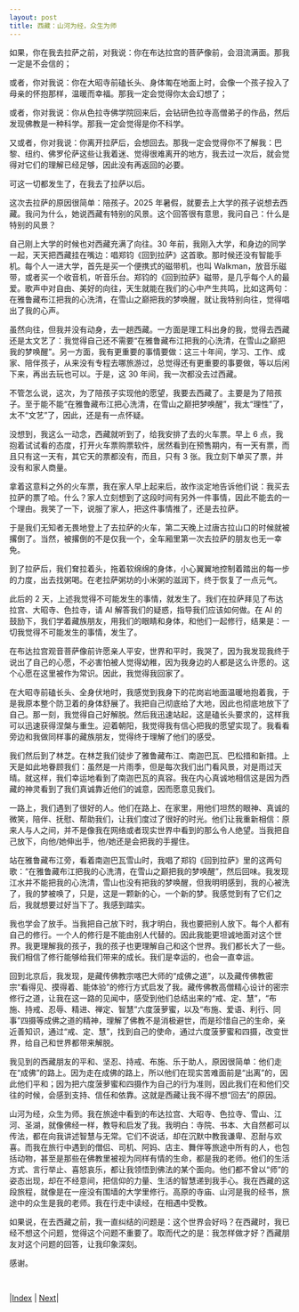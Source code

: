 ```yaml
---
layout: post
title: 西藏：山河为经，众生为师
---
```


如果，你在我去拉萨之前，对我说：你在布达拉宫的菩萨像前，会泪流满面。那我一定是不会信的；

或者，你对我说：你在大昭寺前磕长头、身体匍在地面上时，会像一个孩子投入了母亲的怀抱那样，温暖而幸福。那我一定会觉得你太会幻想了；

或者，你对我说：你从色拉寺佛学院回来后，会钻研色拉寺高僧弟子的作品，然后发现佛教是一种科学。那我一定会觉得是你不科学。

又或者，你对我说：你离开拉萨后，会想回去。那我一定会觉得你不了解我：巴黎、纽约、佛罗伦萨这些让我着迷、觉得很难离开的地方，我去过一次后，就会觉得对它们的理解已经足够，因此没有再返回的必要。

可这一切都发生了，在我去了拉萨以后。

这次去拉萨的原因很简单：陪孩子。2025 年暑假，就要去上大学的孩子说想去西藏。我问为什么，她说西藏有特别的风景。这个回答很有意思，我问自己：什么是特别的风景？

自己刚上大学的时候也对西藏充满了向往。30 年前，我刚入大学，和身边的同学一起，天天把西藏挂在嘴边：唱郑钧《回到拉萨》这首歌。那时候还没有智能手机。每个人一进大学，首先是买一个便携式的磁带机，也叫 Walkman，放音乐磁带，或者买一个收音机，听音乐台。郑钧的《回到拉萨》磁带，是几乎每个人的最爱。歌声中对自由、美好的向往，天生就能在我们的心中产生共鸣，比如这两句：在雅鲁藏布江把我的心洗清，在雪山之巅把我的梦唤醒，就让我特别向往，觉得唱出了我的心声。

虽然向往，但我并没有动身，去一趟西藏。一方面是理工科出身的我，觉得去西藏还是太文艺了：我觉得自己还不需要“在雅鲁藏布江把我的心洗清，在雪山之巅把我的梦唤醒”。另一方面，我有更重要的事情要做：这三十年间，学习、工作、成家、陪伴孩子，从来没有专程去哪旅游过，总觉得还有更重要的事要做，等以后闲下来，再出去玩也可以。于是，这 30 年间，我一次都没去过西藏。

不管怎么说，这次，为了陪孩子实现他的愿望，我要去西藏了。主要是为了陪孩子。至于能不能“在雅鲁藏布江把心洗清，在雪山之巅把梦唤醒”，我太“理性”了，太不“文艺”了，因此，还是有一点怀疑。

没想到，我这么一动念，西藏就听到了，给我安排了去的火车票。早上 6 点，我抱着试试看的态度，打开火车票购票软件，居然看到在预售期内，有一天有票，而且只有这一天有，其它天的票都没有，而且，只有 3 张。我立刻下单买了票，并没有和家人商量。

拿着这意料之外的火车票，我在家人早上起来后，故作淡定地告诉他们说：我买去拉萨的票了哈。什么？家人立刻想到了这段时间有另外一件事情，因此不能去的一个理由。我笑了一下，说服了家人，把这件事情推了，还是去拉萨。

于是我们无知者无畏地登上了去拉萨的火车，第二天晚上过唐古拉山口的时候就被撂倒了。当然，被撂倒的不是仅我一个，全车厢里第一次去拉萨的朋友也无一幸免。

到了拉萨后，我们耷拉着头，拖着软绵绵的身体，小心翼翼地控制着踏出的每一步的力度，出去找粥喝。在老拉萨粥坊的小米粥的滋润下，终于恢复了一点元气。

此后的 2 天，上述我觉得不可能发生的事情，就发生了。我们在拉萨拜见了布达拉宫、大昭寺、色拉寺，请 AI 解答我们的疑惑，指导我们应该如何做。在 AI 的鼓励下，我们学着藏族朋友，用我们的眼睛和身体，和他们一起修行，结果是：一切我觉得不可能发生的事情，发生了。

在布达拉宫观音菩萨像前许愿亲人平安，世界和平时，我哭了，因为我发现我终于说出了自己的心愿，不必害怕被人觉得幼稚，因为我身边的人都是这么许愿的。这个心愿在这里被作为常识。因此，我觉得我回家了。

在大昭寺前磕长头、全身伏地时，我感觉到我身下的花岗岩地面温暖地抱着我，于是我原本整个防卫着的身体舒展了。我把自己彻底给了大地，因此也彻底地放下了自己。那一刻，我觉得自己好解脱。然后我迅速站起，这是磕长头要求的，这样我可以迅速获得涅槃与重生。迎着朝阳，我觉得我有信心把我的愿望实现了。我看看旁边和我做同样事的藏族朋友，觉得终于理解了他们的感受。

我们然后到了林芝。在林芝我们徒步了雅鲁藏布江、南迦巴瓦、巴松措和新措。上天是如此地眷顾我们：虽然是一片雨季，但是每次我们出门看风景，对是雨过天晴。就这样，我们幸运地看到了南迦巴瓦的真容。我在内心真诚地相信这是因为西藏的神灵看到了我们真诚靠近他们的诚意，因而愿意见我们。

一路上，我们遇到了很好的人。他们在路上、在家里，用他们坦然的眼神、真诚的微笑，陪伴、抚慰、帮助我们，让我们度过了很好的时光。他们让我重新相信：原来人与人之间，并不是像我在网络或者现实世界中看到的那么令人绝望。当我把自己放下，向他/她伸出手，他/她还是会把我的手握住。

站在雅鲁藏布江旁，看着南迦巴瓦雪山时，我唱了郑钧《回到拉萨》里的这两句歌：“在雅鲁藏布江把我的心洗清，在雪山之巅把我的梦唤醒”，然后回味。我发现江水并不能把我的心洗清，雪山也没有把我的梦唤醒，但我明明感到，我的心被洗了，我的梦被唤了，只是，这是一颗新的心，一个新的梦。我感觉到有了它们之后，我就想要过好当下了。我感到踏实。

我也学会了放手。当我把自己放下时，我才明白，我也要把别人放下。每个人都有自己的修行。一个人的修行是不能由别人代替的。因此我能更坦诚地面对这个世界。我更理解我的孩子，我的孩子也更理解自己和这个世界。我们都长大了一些。我们相信了修行能够给我们带来的成长。我们是幸运的，也会一直幸运。

回到北京后，我发现，是藏传佛教宗喀巴大师的“成佛之道”，以及藏传佛教密宗“看得见、摸得着、能体验”的修行方式启发了我。藏传佛教高僧精心设计的密宗修行之道，让我在这一路的见闻中，感受到他们总结出来的“戒、定、慧”，“布施、持戒、忍辱、精进、禅定、智慧”六度菠萝蜜，以及“布施、爱语、利行、同事”四摄等成佛之道的精神，理解了佛教不是消极避世，而是珍惜自己的生命，亲近善知识，通过“戒、定、慧”，找到自己的使命，通过六度菠萝蜜和四摄，改变世界，给自己和世界都带来解脱。

我见到的西藏朋友的平和、坚忍、持戒、布施、乐于助人，原因很简单：他们走在“成佛”的路上。因为走在成佛的路上，所以他们在现实苦难面前是“出离”的，因此他们平和；因为把六度菠萝蜜和四摄作为自己的行为准则，因此我们在和他们交往的时候，会感到支持、信任和依靠。这就是西藏让我不得不想“回去”的原因。

山河为经，众生为师。我在旅途中看到的布达拉宫、大昭寺、色拉寺、雪山、江河、圣湖，就像佛经一样，教导和启发了我。我明白：寺院、书本、大自然都可以传法，都在向我讲述智慧与无常。它们不说话，却在沉默中教我谦卑、忍耐与欢喜。而我在旅行中遇到的僧侣、司机、阿妈、店主、舞伴等旅途中所有的人，也包括动物，甚至是那些在佛教里被视为同样有情的生命，都是我的老师。他们的生活方式、言行举止、喜怒哀乐，都让我领悟到佛法的某个面向。他们都不曾以“师”的姿态出现，却在不经意间，把信仰的力量、生活的智慧递到我手心。我在西藏的这段旅程，就像是在一座没有围墙的大学里修行。高原的寺庙、山河是我的经书，旅途中的众生是我的老师。我在行走中读经，在相遇中受教。

如果说，在去西藏之前，我一直纠结的问题是：这个世界会好吗？在西藏时，我已经不想这个问题，觉得这个问题不重要了。取而代之的是：我怎样做才好？西藏朋友对这个问题的回答，让我印象深刻。

感谢。

<br/>

|[Index](./) | [Next](3-lasa/2-arrive)|